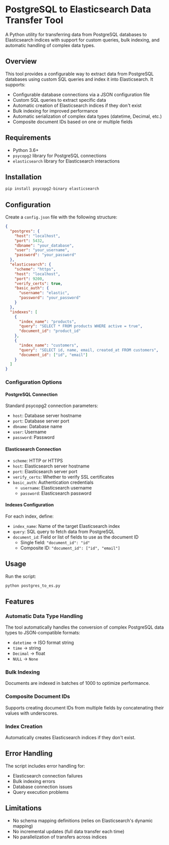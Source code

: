# PostgreSQL to Elasticsearch Data Transfer Tool

A Python utility for transferring data from PostgreSQL databases to Elasticsearch indices with support for custom queries, bulk indexing, and automatic handling of complex data types.

## Overview

This tool provides a configurable way to extract data from PostgreSQL databases using custom SQL queries and index it into Elasticsearch. It supports:

- Configurable database connections via a JSON configuration file
- Custom SQL queries to extract specific data
- Automatic creation of Elasticsearch indices if they don't exist
- Bulk indexing for improved performance
- Automatic serialization of complex data types (datetime, Decimal, etc.)
- Composite document IDs based on one or multiple fields

## Requirements

- Python 3.6+
- `psycopg2` library for PostgreSQL connections
- `elasticsearch` library for Elasticsearch interactions

## Installation

```bash
pip install psycopg2-binary elasticsearch
```

## Configuration

Create a `config.json` file with the following structure:

```json
{
  "postgres": {
    "host": "localhost",
    "port": 5432,
    "dbname": "your_database",
    "user": "your_username",
    "password": "your_password"
  },
  "elasticsearch": {
    "scheme": "https",
    "host": "localhost",
    "port": 9200,
    "verify_certs": true,
    "basic_auth": {
      "username": "elastic",
      "password": "your_password"
    }
  },
  "indexes": [
    {
      "index_name": "products",
      "query": "SELECT * FROM products WHERE active = true",
      "document_id": "product_id"
    },
    {
      "index_name": "customers",
      "query": "SELECT id, name, email, created_at FROM customers",
      "document_id": ["id", "email"]
    }
  ]
}
```

### Configuration Options

#### PostgreSQL Connection

Standard psycopg2 connection parameters:
- `host`: Database server hostname
- `port`: Database server port
- `dbname`: Database name
- `user`: Username
- `password`: Password

#### Elasticsearch Connection

- `scheme`: HTTP or HTTPS
- `host`: Elasticsearch server hostname
- `port`: Elasticsearch server port
- `verify_certs`: Whether to verify SSL certificates
- `basic_auth`: Authentication credentials
  - `username`: Elasticsearch username
  - `password`: Elasticsearch password

#### Indexes Configuration

For each index, define:
- `index_name`: Name of the target Elasticsearch index
- `query`: SQL query to fetch data from PostgreSQL
- `document_id`: Field or list of fields to use as the document ID
  - Single field: `"document_id": "id"`
  - Composite ID: `"document_id": ["id", "email"]`

## Usage

Run the script:

```bash
python postgres_to_es.py
```

## Features

### Automatic Data Type Handling

The tool automatically handles the conversion of complex PostgreSQL data types to JSON-compatible formats:
- `datetime` → ISO format string
- `time` → string
- `Decimal` → float
- `NULL` → `None`

### Bulk Indexing

Documents are indexed in batches of 1000 to optimize performance.

### Composite Document IDs

Supports creating document IDs from multiple fields by concatenating their values with underscores.

### Index Creation

Automatically creates Elasticsearch indices if they don't exist.

## Error Handling

The script includes error handling for:
- Elasticsearch connection failures
- Bulk indexing errors
- Database connection issues
- Query execution problems

## Limitations

- No schema mapping definitions (relies on Elasticsearch's dynamic mapping)
- No incremental updates (full data transfer each time)
- No parallelization of transfers across indices

